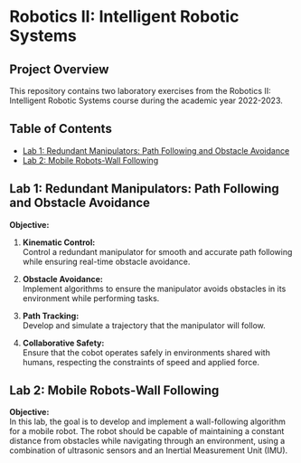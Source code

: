 # Robotics II: Intelligent Robotic Systems

## Project Overview

This repository contains two laboratory exercises from the Robotics II: Intelligent Robotic Systems course during the academic year 2022-2023. 

## Table of Contents
- [Lab 1: Redundant Manipulators: Path Following and Obstacle Avoidance](#lab-1-redundant-manipulators-path-following-and-obstacle-avoidance)
- [Lab 2: Mobile Robots-Wall Following](#lab-2-mobile-robots-wall-following)

## Lab 1: Redundant Manipulators: Path Following and Obstacle Avoidance

**Objective:**  
1. **Kinematic Control:**  
   Control a redundant manipulator for smooth and accurate path following while ensuring real-time obstacle avoidance.
   
2. **Obstacle Avoidance:**  
   Implement algorithms to ensure the manipulator avoids obstacles in its environment while performing tasks.

3. **Path Tracking:**  
   Develop and simulate a trajectory that the manipulator will follow.

4. **Collaborative Safety:**  
   Ensure that the cobot operates safely in environments shared with humans, respecting the constraints of speed and applied force.


## Lab 2: Mobile Robots-Wall Following

**Objective:**  
In this lab, the goal is to develop and implement a wall-following algorithm for a mobile robot. The robot should be capable of maintaining a constant distance from obstacles while navigating through an environment, using a combination of ultrasonic sensors and an Inertial Measurement Unit (IMU).
